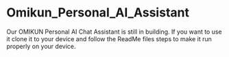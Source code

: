 # Omikun_Personal_AI_Assistant
Our OMIKUN Personal AI Chat Assistant is still in building. If you want to use it clone it to your device and follow the ReadMe files steps to make it run properly on your device.
